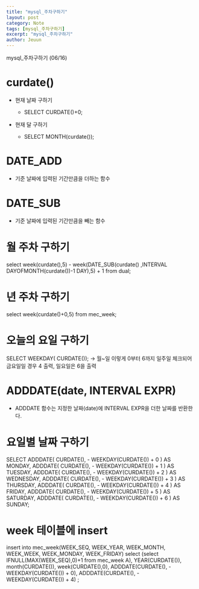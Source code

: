 ```yaml
---
title: "mysql_주차구하기"
layout: post
category: Note
tags: [mysql_주차구하기]
excerpt: "mysql_주차구하기"
author: Jeuun
---
```


mysql_주차구하기 (06/16)

# curdate()
- 현재 날짜 구하기
  - SELECT CURDATE()+0;
  
- 현재 달 구하기
  - SELECT MONTH(curdate());

# DATE_ADD
- 기준 날짜에 입력된 기간만큼을 더하는 함수

# DATE_SUB
- 기준 날짜에 입력된 기간만큼을 빼는 함수

# 월 주차 구하기
  select 
    week(curdate(),5) - 
    week(DATE_SUB(curdate() ,INTERVAL DAYOFMONTH(curdate())-1 DAY),5) + 1
  from dual;
  
# 년 주차 구하기
  select
    week(curdate()+0,5)
  from mec_week;
      
# 오늘의 요일 구하기
  SELECT WEEKDAY( CURDATE()); 
  -> 월~일 이렇게 0부터 6까지 일주일 체크되어 금요일일 경우 4 출력, 일요일은 6을 출력

# ADDDATE(date, INTERVAL EXPR)
  - ADDDATE 함수는 지정한 날짜(date)에 INTERVAL EXPR을 더한 날짜를 반환한다.
  
# 요일별 날짜 구하기
SELECT ADDDATE( CURDATE(), - WEEKDAY(CURDATE()) + 0 ) AS MONDAY,
          ADDDATE( CURDATE(), - WEEKDAY(CURDATE()) + 1 ) AS TUESDAY,
          ADDDATE( CURDATE(), - WEEKDAY(CURDATE()) + 2 ) AS WEDNESDAY,
          ADDDATE( CURDATE(), - WEEKDAY(CURDATE()) + 3 ) AS THURSDAY,
          ADDDATE( CURDATE(), - WEEKDAY(CURDATE()) + 4 ) AS FRIDAY,
          ADDDATE( CURDATE(), - WEEKDAY(CURDATE()) + 5 ) AS SATURDAY,
          ADDDATE( CURDATE(), - WEEKDAY(CURDATE()) + 6 ) AS SUNDAY;
          
# week 테이블에 insert

insert 
	into mec_week(WEEK_SEQ, WEEK_YEAR, WEEK_MONTH, WEEK_WEEK, WEEK_MONDAY, WEEK_FRIDAY)
	select
		(select IFNULL(MAX(WEEK_SEQ),0)+1 from mec_week A),
		YEAR(CURDATE()),
		month(CURDATE()),
		week(CURDATE(),0),
		ADDDATE(CURDATE(), -WEEKDAY(CURDATE()) + 0),
		ADDDATE(CURDATE(), - WEEKDAY(CURDATE()) + 4)
		;
          

